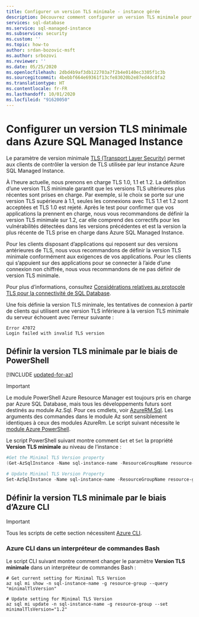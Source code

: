 ```yaml
---
title: Configurer un version TLS minimale - instance gérée
description: Découvrez comment configurer un version TLS minimale pour les instances gérées
services: sql-database
ms.service: sql-managed-instance
ms.subservice: security
ms.custom: ''
ms.topic: how-to
author: srdan-bozovic-msft
ms.author: srbozovi
ms.reviewer: ''
ms.date: 05/25/2020
ms.openlocfilehash: 2dbd4b9af3db122703a7f2b4e0140ec3305f1c3b
ms.sourcegitcommit: 4bebbf664e69361f13cfe83020b2e87ed4dc8fa2
ms.translationtype: HT
ms.contentlocale: fr-FR
ms.lasthandoff: 10/01/2020
ms.locfileid: "91620050"
---
```

# <a name="configure-minimal-tls-version-in-azure-sql-managed-instance"></a>Configurer un version TLS minimale dans Azure SQL Managed Instance
Le paramètre de version minimale [TLS (Transport Layer Security)](https://support.microsoft.com/help/3135244/tls-1-2-support-for-microsoft-sql-server) permet aux clients de contrôler la version de TLS utilisée par leur instance Azure SQL Managed Instance.

À l’heure actuelle, nous prenons en charge TLS 1.0, 1.1 et 1.2. La définition d’une version TLS minimale garantit que les versions TLS ultérieures plus récentes sont prises en charge. Par exemple, si le choix se porte sur une version TLS supérieure à 1.1, seules les connexions avec TLS 1.1 et 1.2 sont acceptées et TLS 1.0 est rejeté. Après le test pour confirmer que vos applications la prennent en charge, nous vous recommandons de définir la version TLS minimale sur 1.2, car elle comprend des correctifs pour les vulnérabilités détectées dans les versions précédentes et est la version la plus récente de TLS prise en charge dans Azure SQL Managed Instance.

Pour les clients disposant d’applications qui reposent sur des versions antérieures de TLS, nous vous recommandons de définir la version TLS minimale conformément aux exigences de vos applications. Pour les clients qui s’appuient sur des applications pour se connecter à l’aide d’une connexion non chiffrée, nous vous recommandons de ne pas définir de version TLS minimale. 

Pour plus d’informations, consultez [Considérations relatives au protocole TLS pour la connectivité de SQL Database](../database/connect-query-content-reference-guide.md#tls-considerations-for-database-connectivity).

Une fois définie la version TLS minimale, les tentatives de connexion à partir de clients qui utilisent une version TLS inférieure à la version TLS minimale du serveur échouent avec l’erreur suivante :

```output
Error 47072
Login failed with invalid TLS version
```

## <a name="set-minimal-tls-version-via-powershell"></a>Définir la version TLS minimale par le biais de PowerShell

[!INCLUDE [updated-for-az](../../../includes/updated-for-az.md)]
> [!IMPORTANT]
> Le module PowerShell Azure Resource Manager est toujours pris en charge par Azure SQL Database, mais tous les développements futurs sont destinés au module Az.Sql. Pour ces cmdlets, voir [AzureRM.Sql](https://docs.microsoft.com/powershell/module/AzureRM.Sql/). Les arguments des commandes dans le module Az sont sensiblement identiques à ceux des modules AzureRm. Le script suivant nécessite le [module Azure PowerShell](/powershell/azure/install-az-ps).

Le script PowerShell suivant montre comment `Get` et `Set` la propriété **Version TLS minimale** au niveau de l’instance :

```powershell
#Get the Minimal TLS Version property
(Get-AzSqlInstance -Name sql-instance-name -ResourceGroupName resource-group).MinimalTlsVersion

# Update Minimal TLS Version Property
Set-AzSqlInstance -Name sql-instance-name -ResourceGroupName resource-group -MinimalTlsVersion "1.2"
```

## <a name="set-minimal-tls-version-via-azure-cli"></a>Définir la version TLS minimale par le biais d’Azure CLI

> [!IMPORTANT]
> Tous les scripts de cette section nécessitent [Azure CLI](https://docs.microsoft.com/cli/azure/install-azure-cli).

### <a name="azure-cli-in-a-bash-shell"></a>Azure CLI dans un interpréteur de commandes Bash

Le script CLI suivant montre comment changer le paramètre **Version TLS minimale** dans un interpréteur de commandes Bash :

```azurecli-interactive
# Get current setting for Minimal TLS Version
az sql mi show -n sql-instance-name -g resource-group --query "minimalTlsVersion"

# Update setting for Minimal TLS Version
az sql mi update -n sql-instance-name -g resource-group --set minimalTlsVersion="1.2"
```
